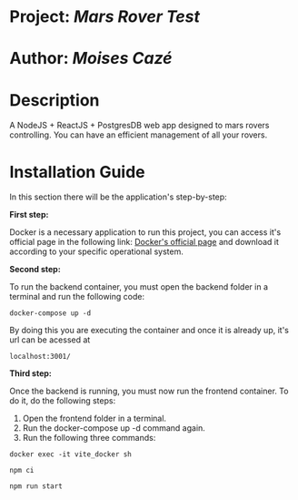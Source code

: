 # Project: *Mars Rover Test*

# Author: *Moises Cazé*

# Description

  A NodeJS + ReactJS + PostgresDB web app designed to mars rovers controlling. You can have an efficient management of all your rovers.


# Installation Guide

In this section there will be the application's step-by-step:

**First step:**

Docker is a necessary application to run this project, you can access it's official page in the following link: [Docker's official page](https://www.docker.com/products/docker-desktop/) and download it according to your specific operational system.

**Second step:**

To run the backend container, you must open the backend folder in a terminal and run the following code:

```
docker-compose up -d
```

By doing this you are executing the container and once it is already up, it's url can be acessed at 
```
localhost:3001/
```

**Third step:**

Once the backend is running, you must now run the frontend container. To do it, do the following steps:

1. Open the frontend folder in a terminal.
2. Run the docker-compose up -d command again.
3. Run the following three commands:
   
```
docker exec -it vite_docker sh
```

```
npm ci
```

```
npm run start
```
